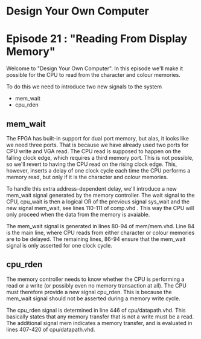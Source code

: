 # Design Your Own Computer
# Episode 21 : "Reading From Display Memory"

Welcome to "Design Your Own Computer".  In this episode
we'll make it possible for the CPU to read from the character
and colour memories.

To do this we need to introduce two new signals to the system
* mem\_wait
* cpu\_rden

## mem\_wait
The FPGA has built-in support for dual port memory, but alas, it looks like we
need three ports. That is because we have already used two ports for CPU write
and VGA read. The CPU read is supposed to happen on the falling clock edge,
which requires a third memory port. This is not possible, so we'll revert to
having the CPU read on the rising clock edge. This, however, inserts a delay of
one clock cycle each time the CPU performs a memory read, but only if it is
the character and colour memories.

To handle this extra address-dependent delay, we'll introduce a new mem\_wait
signal generated by the memory controller. The wait signal to the CPU,
cpu\_wait is then a logical OR of the previous signal sys\_wait and the new
signal mem\_wait, see lines 110-111 of comp.vhd . This way the CPU will only
proceed when the data from the memory is avaiable.

The mem\_wait signal is generated in lines 80-94 of mem/mem.vhd. Line 84 is the
main line, where CPU reads from either character or colour memories are to be
delayed. The remaining lines, 86-94 ensure that the mem\_wait signal is only
asserted for one clock cycle.

## cpu\_rden
The memory controller needs to know whether the CPU is performing a read or a
write (or possibly even no memory transaction at all). The CPU must therefore
provide a new signal cpu\_rden. This is because the mem\_wait signal should
not be asserted during a memory write cycle.

The cpu\_rden signal is determined in line 446 of cpu/datapath.vhd.  This
basically states that any memory transfer that is not a write must be a read.
The additional signal mem indicates a memory transfer, and is evaluated in
lines 407-420 of cpu/datapath.vhd.

